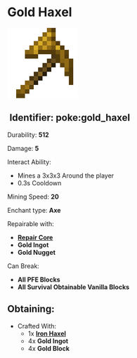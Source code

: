 # Gold Haxel

![](https://github.com/ItsMePok/PFE/blob/wikiAssets/wikiMain/gold_haxel.png?raw=true)

## <img src="https://minecraft.wiki/images/Name_Tag_JE2_BE2.png?cbdc1" alt="" data-size="line"> Identifier: **poke:gold\_haxel**

Durability: **512**

Damage: **5**

Interact Ability:

* Mines a 3x3x3 Around the player
* 0.3s Cooldown

Mining Speed: **20**

Enchant type: **Axe**

Repairable with:

* [**Repair Core**](https://pfewiki.gitbook.io/home/items/cores/repair-core)
* **Gold Ingot**
* **Gold Nugget**

Can Break:

* **All PFE Blocks**
* **All Survival Obtainable Vanilla Blocks**

## Obtaining:

* Crafted With:
  * 1x [**Iron Haxel**](https://github.com/ItsMePok/PFE/wiki/Iron-Haxel)
  * 4x **Gold Ingot**
  * 4x **Gold Block**
